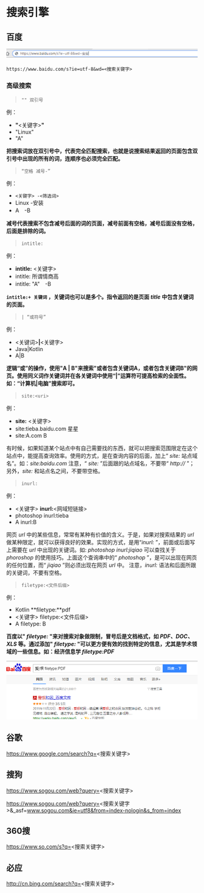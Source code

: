 # 搜索引擎

## 百度

![53684632321](.\搜索引擎\1536846323212.png)

`https://www.baidu.com/s?ie=utf-8&wd=<搜索关键字>`

### 高级搜索

> `"" 双引号`

例：

* **"**<关键字>**"**
* "Linux"
* "A"

**把搜索词放在双引号中，代表完全匹配搜索，也就是说搜索结果返回的页面包含双引号中出现的所有的词，连顺序也必须完全匹配。**

> `“空格 减号-”`

例：

* `<关键字> -<筛选词>`
* Linux -安装
* A　-B

**减号代表搜索不包含减号后面的词的页面，减号前面有空格，减号后面没有空格，后面是排除的词。**

> `intitle:`

例：

* **intitle:** <关键字>
* intitle: 所谓情商高
* intitle: "A"　-B

**`intitle:+ 关键词` ，关键词也可以是多个。指令返回的是页面 *title* 中包含关键词的页面。**

> `| “或符号”`

例：

* <关键词>**|**<关键字>
* Java|Kotlin
* A|B

**逻辑“或”的操作，使用"A | B"来搜索"或者包含关键词A，或者包含关键词B"的网页。使用同义词作关键词并在各关键词中使用“|”运算符可提高检索的全面性。如：“计算机|电脑”搜索即可。**

> `site:<uri>`

例：

* **site:** <关键字>
* site:tieba.baidu.com 星星
* site:A.com B

有时候，如果知道某个站点中有自己需要找的东西，就可以把搜索范围限定在这个站点中，能提高查询效率。使用的方式，是在查询内容的后面，加上“ *site:* 站点域名”。如：*site:baidu.com* 注意，“ *site:* ”后面跟的站点域名，不要带“ *http://* ”；另外，*site:* 和站点名之间，不要带空格。

> `inurl:`

例：

* <关键字> **inurl:**<网域短链接>
* photoshop inurl:tieba
* A inurl:B

网页 *url* 中的某些信息，常常有某种有价值的含义。于是，如果对搜索结果的 *url* 做某种限定，就可以获得良好的效果。实现的方式，是用“*inurl:* ”，前面或后面写上需要在 *url* 中出现的关键词。如: *photoshop inurl:jiqiao* 可以查找关于 *phoroshop* 的使用技巧。上面这个查询串中的“ *photoshop* ”，是可以出现在网页的任何位置，而“ *jiqiao* ”则必须出现在网页 *url* 中。 注意，*inurl:* 语法和后面所跟的关键词，不要有空格。

> `filetype:<文件后缀>`

例：

* Kotlin **filetype:**pdf
* <关键字> filetype:<文件后缀>
* A filetype: B

**百度以" *filetype:* "来对搜索对象做限制，冒号后是文档格式，如 *PDF、DOC、XLS* 等。通过添加" *filetype:* "可以更方便有效的找到特定的信息，尤其是学术领域的一些信息。如：经济信息学 *filetype:PDF***

![53684732640](.\搜索引擎\1536847326404.png)

## 谷歌

https://www.google.com/search?q=<搜索关键字>

## 搜狗

https://www.sogou.com/web?query=<搜索关键字>

https://www.sogou.com/web?query=<搜索关键字>&_asf=www.sogou.com&ie=utf8&from=index-nologin&s_from=index

## 360搜

https://www.so.com/s?q=<搜索关键字>

## 必应

http://cn.bing.com/search?q=<搜索关键字>
